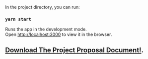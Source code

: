 

In the project directory, you can run:

### `yarn start`

Runs the app in the development mode.\
Open [http://localhost:3000](http://localhost:3000) to view it in the browser.


<h2> <a href="https://github.com/YahtzeeRage/CellProfilerAnalystPOC/blob/fedabe93232339b0df3a07674355e727129963c0/CellProfiler_Analyst_ForThe_Web_Proposal.pdf">Download The Project Proposal Document!</a>.</h2>
